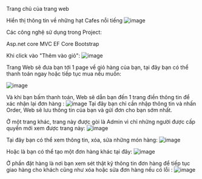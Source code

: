 Trang chủ của trang web

Hiển thị thông tin về những hạt Cafes nỗi tiếng
![image](https://user-images.githubusercontent.com/93509327/173245318-b11e7889-528c-48fd-bad0-10365ba30031.png)

Các công nghệ sử dụng trong Project:

Asp.net core MVC
EF Core
Bootstrap

Khi click vào "Thêm vào giỏ": 
![image](https://user-images.githubusercontent.com/93509327/173245345-51f1f616-4eab-4d74-a4a2-67f813514937.png)

Trang Web sẽ đưa bạn tới 1 page về giỏ hàng của bạn, tại đây bạn có thể thanh toán ngay hoặc tiếp tục mua nếu muốn:

![image](https://user-images.githubusercontent.com/93509327/173245377-9f1075e6-8146-4195-ac59-47672370bbbe.png)

Và khi bạn bấm thanh toán, Web sẽ dẫn bạn đến 1 trang điền thông tin để xác nhận lại đơn hàng :
![image](https://user-images.githubusercontent.com/93509327/173245581-51cbb21b-f5b4-4574-8afd-a156b4180a65.png)
Tại đây bạn chỉ cần nhập thông tin và nhấn Order, Web sẽ lưu thông tin của bạn và gửi đơn cho bạn sớm nhất.

Ở một trang khác, trang này được gòi là Admin vì chỉ những người được cấp quyền mới xem được trang này:
![image](https://user-images.githubusercontent.com/93509327/173245435-d9755e50-4074-41e4-ba87-5427b6f999fd.png)

Tại đây bạn có thể xem thông tin, xóa, sửa những món hàng:
![image](https://user-images.githubusercontent.com/93509327/173245457-0f932bdf-46d3-44fd-bc85-ee6ab7880eee.png)

Hoặc là bạn có thể tạo một đơn hàng khác tại đây:
![image](https://user-images.githubusercontent.com/93509327/173245471-2192bec2-f9cc-43f4-ad8e-c8bf43dfc829.png)

Ở phần đặt hàng là nơi bạn xem sét thật kỹ thông tin đơn hàng để tiếp tục giao hàng cho khách cũng như xóa hoặc sửa đơn hàng nếu có lỗi : 
![image](https://user-images.githubusercontent.com/93509327/173245531-26f547be-0fb7-40be-9cc5-9a5cb025cf5b.png)
